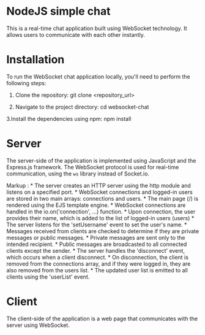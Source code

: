 # NodeJS simple chat
This is a real-time chat application built using WebSocket technology. It allows users to communicate with each other instantly.

# Installation

To run the WebSocket chat application locally, you'll need to perform the following steps:

1. Clone the repository:
git clone <repository_url>

2. Navigate to the project directory:
cd websocket-chat

3.Install the dependencies using npm:
npm install

# Server
The server-side of the application is implemented using JavaScript and the Express.js framework. The WebSocket protocol is used for real-time communication, using the `ws` library instead of Socket.io.

 Markup : * The server creates an HTTP server using the http module and listens on a specified port.
          * WebSocket connections and logged-in users are stored in two main arrays: connections and users.
          * The main page (/) is rendered using the EJS template engine.
          * WebSocket connections are handled in the io.on('connection', ...) function.
          * Upon connection, the user provides their name, which is added to the list of logged-in users (users)
          * The server listens for the 'setUsername' event to set the user's name.
          * Messages received from clients are checked to determine if they are private messages or public messages.
          * Private messages are sent only to the intended recipient.
          * Public messages are broadcasted to all connected clients except the sender.
          * The server handles the 'disconnect' event, which occurs when a client disconnect.
          * On disconnection, the client is removed from the connections array, and if they were logged in, they are also removed from the users list.
          * The updated user list is emitted to all clients using the 'userList' event.



# Client
The client-side of the application is a web page that communicates with the server using WebSocket.

